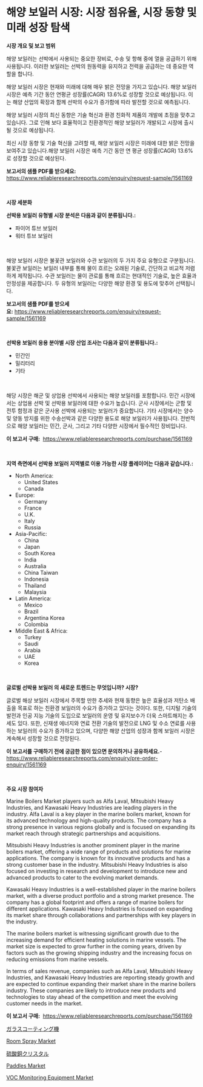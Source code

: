 <p><h1>해양 보일러 시장: 시장 점유율, 시장 동향 및 미래 성장 탐색</h1></p><p><strong>시장 개요 및 보고 범위</strong></p>
<p><p>해양 보일러는 선박에서 사용되는 중요한 장비로, 수송 및 항해 중에 열을 공급하기 위해 사용됩니다. 이러한 보일러는 선박의 원동력을 유지하고 전력을 공급하는 데 중요한 역할을 합니다.</p><p>해양 보일러 시장은 현재와 미래에 대해 매우 밝은 전망을 가지고 있습니다. 해양 보일러 시장은 예측 기간 동안 연평균 성장률(CAGR) 13.6%로 성장할 것으로 예상됩니다. 이는 해양 산업의 확장과 함께 선박의 수요가 증가함에 따라 발전할 것으로 예측됩니다.</p><p>해양 보일러 시장의 최신 동향은 기술 혁신과 환경 친화적 제품의 개발에 초점을 맞추고 있습니다. 그로 인해 보다 효율적이고 친환경적인 해양 보일러가 개발되고 시장에 출시될 것으로 예상됩니다.</p><p>최신 시장 동향 및 기술 혁신을 고려할 때, 해양 보일러 시장은 미래에 대한 밝은 전망을 보여주고 있습니다.해양 보일러 시장은 예측 기간 동안 연 평균 성장률(CAGR) 13.6%로 성장할 것으로 예상된다.</p></p>
<p><strong>보고서의 샘플 PDF를 받으세요:</strong> <a href="https://www.reliableresearchreports.com/enquiry/request-sample/1561169">https://www.reliableresearchreports.com/enquiry/request-sample/1561169</a></p>
<p>&nbsp;</p>
<p><strong>시장 세분화</strong></p>
<p><strong>선박용 보일러 유형별 시장 분석은 다음과 같이 분류됩니다.:</strong></p>
<p><ul><li>파이어 튜브 보일러</li><li>워터 튜브 보일러</li></ul></p>
<p>&nbsp;</p>
<p><p>해양 보일러 시장은 불꽃관 보일러와 수관 보일러의 두 가지 주요 유형으로 구분됩니다. 불꽃관 보일러는 보일러 내부를 통해 물이 흐르는 오래된 기술로, 간단하고 비교적 저렴하게 제작됩니다. 수관 보일러는 물이 관로를 통해 흐르는 현대적인 기술로, 높은 효율과 안정성을 제공합니다. 두 유형의 보일러는 다양한 해양 환경 및 용도에 맞추어 선택됩니다.</p></p>
<p><strong>보고서의 샘플 PDF를 받으세요:</strong>&nbsp;<a href="https://www.reliableresearchreports.com/enquiry/request-sample/1561169">https://www.reliableresearchreports.com/enquiry/request-sample/1561169</a></p>
<p>&nbsp;</p>
<p><strong> 선박용 보일러 응용 분야별 시장 산업 조사는 다음과 같이 분류됩니다.:</strong></p>
<p><ul><li>민간인</li><li>밀리터리</li><li>기타</li></ul></p>
<p>&nbsp;</p>
<p><p>해당 시장은 해군 및 상업용 선박에서 사용되는 해양 보일러를 포함합니다. 민간 시장에서는 상업용 선박 및 선박용 보일러에 대한 수요가 높습니다. 군사 시장에서는 군함 및 전투 함정과 같은 군사용 선박에 사용되는 보일러가 중요합니다. 기타 시장에서는 양수 및 양동 방지를 위한 수송선박과 같은 다양한 용도로 해양 보일러가 사용됩니다. 전반적으로 해양 보일러는 민간, 군사, 그리고 기타 다양한 시장에서 필수적인 장비입니다.</p></p>
<p><strong>이 보고서 구매:</strong>&nbsp; <a href="https://www.reliableresearchreports.com/purchase/1561169">https://www.reliableresearchreports.com/purchase/1561169</a></p>
<p>&nbsp;</p>
<p><strong>지역 측면에서 선박용 보일러 지역별로 이용 가능한 시장 플레이어는 다음과 같습니다.:</strong></p>
<p><ul>
    <li>
        North America:
        <ul>
            <li>United States</li>
            <li>Canada</li>
        </ul>
    </li>
    <li>
        Europe:
        <ul>
            <li>Germany</li>
            <li>France</li>
            <li>U.K.</li>
            <li>Italy</li>
            <li>Russia</li>
        </ul>
    </li>
    <li>
        Asia-Pacific:
        <ul>
            <li>China</li>
            <li>Japan</li>
            <li>South Korea</li>
            <li>India</li>
            <li>Australia</li>
            <li>China Taiwan</li>
            <li>Indonesia</li>
            <li>Thailand</li>
            <li>Malaysia</li>
        </ul>
    </li>
    <li>
        Latin America:
        <ul>
            <li>Mexico</li>
            <li>Brazil</li>
            <li>Argentina Korea</li>
            <li>Colombia</li>
        </ul>
    </li>
    <li>
        Middle East & Africa:
        <ul>
            <li>Turkey</li>
            <li>Saudi</li>
            <li>Arabia</li>
            <li>UAE</li>
            <li>Korea</li>
        </ul>
    </li>
    </ul></p>
<p>&nbsp;</p>
<p><strong>글로벌 선박용 보일러 의 새로운 트렌드는 무엇입니까? 시장?</strong></p>
<p><p>글로벌 해상 보일러 시장에서 주목할 만한 추세와 현재 동향은 높은 효율성과 저탄소 배출을 목표로 하는 친환경 보일러의 수요가 증가하고 있다는 것이다. 또한, 디지털 기술의 발전과 인공 지능 기술의 도입으로 보일러의 운영 및 유지보수가 더욱 스마트해지는 추세도 있다. 또한, 신재생 에너지와 연료 전환 기술의 발전으로 LNG 및 수소 연료를 사용하는 보일러의 수요가 증가하고 있으며, 다양한 해양 산업의 성장과 함께 보일러 시장은 계속해서 성장할 것으로 전망된다.</p></p>
<p><strong>이 보고서를 구매하기 전에 궁금한 점이 있으면 문의하거나 공유하세요.</strong>- <a href="https://www.reliableresearchreports.com/enquiry/pre-order-enquiry/1561169">https://www.reliableresearchreports.com/enquiry/pre-order-enquiry/1561169</a></p>
<p>&nbsp;</p>
<p><strong>주요 시장 참여자</strong></p>
<p><p>Marine Boilers Market players such as Alfa Laval, Mitsubishi Heavy Industries, and Kawasaki Heavy Industries are leading players in the industry. Alfa Laval is a key player in the marine boilers market, known for its advanced technology and high-quality products. The company has a strong presence in various regions globally and is focused on expanding its market reach through strategic partnerships and acquisitions.</p><p>Mitsubishi Heavy Industries is another prominent player in the marine boilers market, offering a wide range of products and solutions for marine applications. The company is known for its innovative products and has a strong customer base in the industry. Mitsubishi Heavy Industries is also focused on investing in research and development to introduce new and advanced products to cater to the evolving market demands.</p><p>Kawasaki Heavy Industries is a well-established player in the marine boilers market, with a diverse product portfolio and a strong market presence. The company has a global footprint and offers a range of marine boilers for different applications. Kawasaki Heavy Industries is focused on expanding its market share through collaborations and partnerships with key players in the industry.</p><p>The marine boilers market is witnessing significant growth due to the increasing demand for efficient heating solutions in marine vessels. The market size is expected to grow further in the coming years, driven by factors such as the growing shipping industry and the increasing focus on reducing emissions from marine vessels.</p><p>In terms of sales revenue, companies such as Alfa Laval, Mitsubishi Heavy Industries, and Kawasaki Heavy Industries are reporting steady growth and are expected to continue expanding their market share in the marine boilers industry. These companies are likely to introduce new products and technologies to stay ahead of the competition and meet the evolving customer needs in the market.</p></p>
<p><strong>이 보고서 구매:</strong>&nbsp;&nbsp;<a href="https://www.reliableresearchreports.com/purchase/1561169">https://www.reliableresearchreports.com/purchase/1561169</a></p>
<p><p><a href="https://medium.com/@lenorakris2023/2024%E5%B9%B4%E3%81%8B%E3%82%892031%E5%B9%B4%E3%81%BE%E3%81%A7%E3%81%AE%E6%9C%9F%E9%96%93%E3%81%AB%E4%BA%88%E6%B8%AC%E3%81%95%E3%82%8C%E3%82%8B%E3%82%AC%E3%83%A9%E3%82%B9%E3%82%B3%E3%83%BC%E3%83%86%E3%82%A3%E3%83%B3%E3%82%B0%E6%A9%9F%E3%81%AE%E5%B8%82%E5%A0%B4%E5%88%86%E6%9E%90%E3%81%A8%E3%82%B5%E3%82%A4%E3%82%BA-3a5b00a981ac">ガラスコーティング機</a></p><p><a href="https://github.com/wwwkeltoum/Market-Research-Report-List-2/blob/main/room-spray-market.md">Room Spray Market</a></p><p><a href="https://github.com/vhemk0794148/Market-Research-Report-List-1/blob/main/67861286620.md">硫酸銅クリスタル</a></p><p><a href="https://github.com/joannesouthgate/Market-Research-Report-List-2/blob/main/paddles-market.md">Paddles Market</a></p><p><a href="https://view.publitas.com/reportprime-1/voc-monitoring-equipment-market-size-market-share-and-global-market-analysis-report-2024-2031/">VOC Monitoring Equipment Market</a></p></p>
